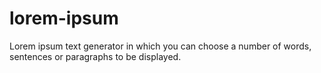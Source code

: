 # lorem-ipsum

Lorem ipsum text generator in which you can choose a number of words, sentences or paragraphs to be displayed.
